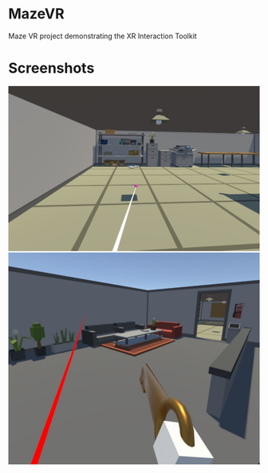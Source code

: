 # MazeVR
 Maze VR project demonstrating the XR Interaction Toolkit
# Screenshots
![Entrance](https://raw.githubusercontent.com/javenu/mazevr/main/.github/entrance.jpeg)
![Key](https://raw.githubusercontent.com/javenu/mazevr/main/.github/key.jpeg)
